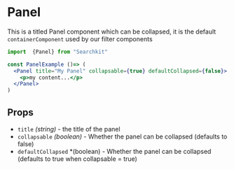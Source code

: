 # Panel
This is a titled Panel component which can be collapsed, it is the default `containerComponent` used by our filter components


```jsx
import  {Panel} from "Searchkit"

const PanelExample ()=> (
  <Panel title="My Panel" collapsable={true} defaultCollapsed={false}>
    <p>my content...</p>
  </Panel>
)

```


## Props
  - `title` *(string)*  - the title of the panel
  - `collapsable` *(boolean)* - Whether the panel can be collapsed (defaults to false)
  - `defaultCollapsed` *(boolean) - Whether the panel can be collapsed (defaults to true when collapsable = true)
